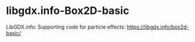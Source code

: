 # libgdx.info-Box2D-basic
LibGDX.info: Supporting code for particle effects: https://libgdx.info/box2d-basic/
